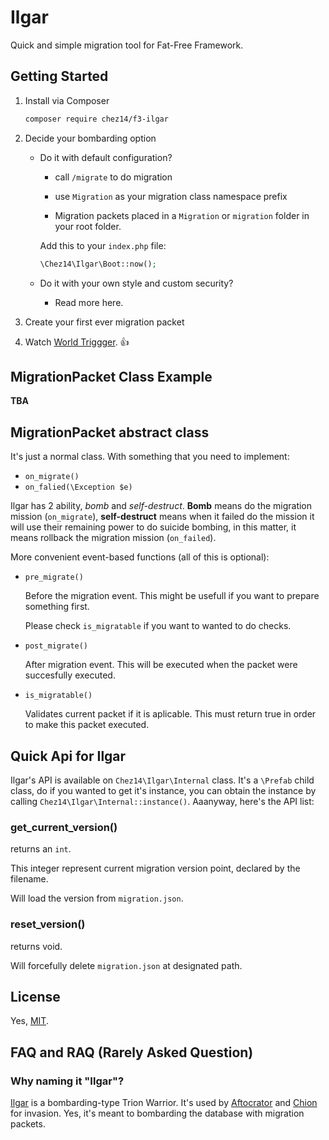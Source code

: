 # Ilgar
Quick and simple migration tool for Fat-Free Framework.


## Getting Started
1. Install via Composer
    ```bash
    composer require chez14/f3-ilgar
    ```

2. Decide your bombarding option
        
    - Do it with default configuration?
        - call `/migrate` to do migration

        - use `Migration` as your migration class namespace prefix
        
        - Migration packets placed in a `Migration` or `migration` folder in your root folder.

        Add this to your `index.php` file:
        ```php
        \Chez14\Ilgar\Boot::now();
        ```

    - Do it with your own style and custom security?
        - Read more here.

4. Create your first ever migration packet


3. Watch [World Triggger](https://myanimelist.net/anime/24405/World_Trigger). 👍

## MigrationPacket Class Example
**TBA**

## MigrationPacket abstract class
It's just a normal class. With something that you need to implement:
 - `on_migrate()`
 - `on_falied(\Exception $e)`

 Ilgar has 2 ability, *bomb* and *self-destruct*. **Bomb** means do the migration mission (`on_migrate`), **self-destruct** means when it failed do the mission it will use their remaining power to do suicide bombing, in this matter, it means rollback the migration mission (`on_failed`).

More convenient event-based functions (all of this is optional):
 - `pre_migrate()`

    Before the migration event. This might be usefull if you want to prepare something first.

    Please check `is_migratable` if you want to wanted to do checks.

 - `post_migrate()`
    
    After migration event. This will be executed when the packet were succesfully executed.

 - `is_migratable()` 
 
    Validates current packet if it is aplicable. This must return true in order to make this packet executed.
 
## Quick Api for Ilgar
Ilgar's API is available on `Chez14\Ilgar\Internal` class. It's a `\Prefab` child class, do if you wanted to get it's instance, you can obtain the instance by calling `Chez14\Ilgar\Internal::instance()`. Aaanyway, here's the API list:

### get_current_version()
returns an `int`.

This integer represent current migration version point, declared by the filename.

Will load the version from `migration.json`.

### reset_version()
returns void.

Will forcefully delete `migration.json` at designated path.

## License
Yes, [MIT](LICENSE).

## FAQ and RAQ (Rarely Asked Question)

### Why naming it "Ilgar"?
[Ilgar](http://worldtrigger.wikia.com/wiki/Ilgar) is a bombarding-type Trion Warrior. It's used by [Aftocrator](http://worldtrigger.wikia.com/wiki/Aftokrator) and [Chion](http://worldtrigger.wikia.com/wiki/Chion) for invasion.
Yes, it's meant to bombarding the database with migration packets.